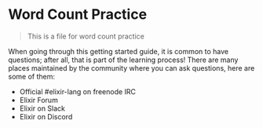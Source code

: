# Word Count Practice

> This is a file for word count practice

When going through this getting started guide, it is common to have questions; after all, that is part of the learning process! There are many places maintained by the community where you can ask questions, here are some of them:

- Official #elixir-lang on freenode IRC
- Elixir Forum
- Elixir on Slack
- Elixir on Discord